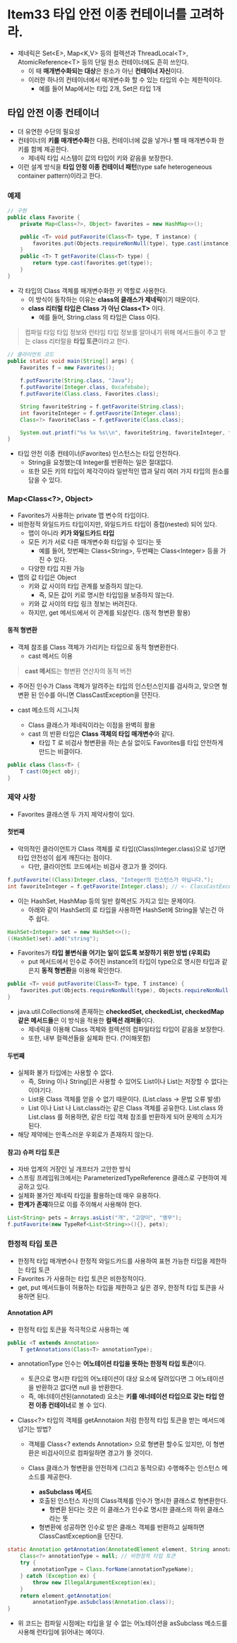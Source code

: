 # Item33 타입 안전 이종 컨테이너를 고려하라.

- 제네릭은 Set\<E>, Map\<K,V> 등의 컬렉션과 ThreadLocal\<T>, AtomicReference\<T> 등의 단일 원소 컨테이너에도 흔히 쓰인다.
    - 이 때 **매개변수화되는 대상**은 원소가 아닌 **컨테이너 자신**이다.
    - 이러한 하나의 컨테이너에서 매개변수화 할 수 있는 타입의 수는 제한적이다.
        - 예를 들어 Map에서는 타입 2개, Set은 타입 1개

## 타입 안전 이종 컨테이너
- 더 유연한 수단의 필요성
- 컨테이너의 **키를 매개변수화**한 다음, 컨테이너에 값을 넣거나 뺄 때 매개변수화 한 키를 함께 제공한다.
    - 제네릭 타입 시스템이 값의 타입이 키와 같음을 보장한다.
- 이런 설계 방식을 **타입 안정 이종 컨테이너 패턴**(type safe heterogeneous container pattern)이라고 한다.

### 예제
```java
// 구현
public class Favorite {
	private Map<Class<?>, Object> favorites = new HashMap<>();

	public <T> void putFavorite(Class<T> type, T instance) {
		favorites.put(Objects.requireNonNull(type), type.cast(instance));
	}
	public <T> T getFavorite(Class<T> type) {
		return type.cast(favorites.get(type));
	}
}
```
- 각 타입의 Class 객체를 매개변수화한 키 역할로 사용한다.
    - 이 방식이 동작하는 이유는 **class의 클래스가 제네릭**이기 때문이다. 
    - **class 리터럴 타입은 Class 가 아닌 Class\<T>** 이다.
        - 예를 들어, String.class 의 타입은 Class<String> 이다.

> 컴파일 타임 타입 정보와 런타임 타입 정보를 알아내기 위해 메서드들이 주고 받는 class 리터럴을 **타입 토큰**이라고 한다. 

```java
// 클라이언트 코드
public static void main(String[] args) {
	Favorites f = new Favorites();
	
	f.putFavorite(String.class, "Java");
	f.putFavorite(Integer.class, 0xcafebabe);
	f.putFavorite(Class.class, Favorites.class);

	String favoriteString = f.getFavorite(String.class);
	int favoriteInteger = f.getFavorite(Integer.class);
	Class<?> favoriteClass = f.getFavorite(Class.class);

	System.out.printf("%s %x %s\\n", favoriteString, favoriteInteger, favoriteClass.getName());
}
```
- 타입 안전 이종 컨테이너(Favorites) 인스턴스는 타입 안전하다. 
    - String을 요청했는데 Integer를 반환하는 일은 절대없다. 
    - 또한 모든 키의 타입이 제각각이라 일반적인 맵과 달리 여러 가지 타입의 원소를 담을 수 있다.

### Map<Class<?>, Object>
- Favorites가 사용하는 private 맵 변수의 타입이다.
- 비한정적 와일드카드 타입이지만, 와일드카드 타입이 중첩(nested) 되어 있다.
    - 맵이 아니라 **키가 와일드카드 타입**
    - 모든 키가 서로 다른 매개변수화 타입일 수 있다는 뜻 
        - 예를 들어, 첫번째는 Class\<String>, 두번째는 Class\<Integer> 등을 가진 수 있다. 
    - 다양한 타입 지원 가능
- 맵의 값 타입은 Object
    - 키와 값 사이의 타입 관계를 보증하지 않는다.
        - 즉, 모든 값이 키로 명시한 타입임을 보증하지 않는다.
    - 키와 값 사이의 타입 링크 정보는 버려진다.
    - 하지만, get 메서드에서 이 관계를 되살린다. (동적 형변환 활용)

#### 동적 형변환
- 객체 참조를 Class 객체가 가리키는 타입으로 동적 형변환한다.
    - cast 메서드 이용
> **cast 메서드**는 형변환 연산자의 동적 버전
- 주어진 인수가 Class 객체가 알려주는 타입의 인스턴스인지를 검사하고, 맞으면 형변환 된 인수를 아니면 ClassCastException을 던진다.

- cast 메소드의 시그니처
    - Class 클래스가 제네릭이라는 이점을 완벽히 활용
    - cast 의 반환 타입은 **Class 객체의 타입 매개변수**와 같다. 
        - 타입 T 로 비검사 형변환을 하는 손실 없이도 Favorites를 타입 안전하게 만드는 비결이다.
```java
public class Class<T> {
	T cast(Object obj);
}
```

### 제약 사항
- Favorites 클래스엔 두 가지 제약사항이 있다. 

#### 첫번째
- 악의적인 클라이언트가 Class 객체를 로 타입((Class)Integer.class)으로 넘기면 타입 안전성이 쉽게 깨진다는 점이다. 
    - 다만, 클라이언트 코드에서는 비검사 경고가 뜰 것이다.

```java
f.putFavorite((Class)Integer.class, "Integer의 인스턴스가 아닙니다.");
int favoriteInteger = f.getFavorite(Integer.class); // <- ClassCastException 발생
```

- 이는 HashSet, HashMap 등의 일반 컬렉션도 가지고 있는 문제이다. 
    - 아래와 같이 HashSet의 로 타입을 사용하면 HashSet에 String을 넣는건 아주 쉽다.
```java
HashSet<Integer> set = new HashSet<>();
((HashSet)set).add("string");
```

- Favorites가 **타입 불변식을 어기는 일이 없도록 보장하기 위한 방법 (우회로)**
    - put 메서드에서 인수로 주어진 instance의 타입이 type으로 명시한 타입과 같은지 **동적 형변환**을 이용해 확인한다.
```java
public <T> void putFavorite(Class<T> type, T instance) {
    favorites.put(Objects.requireNonNull(type), Objects.requireNonNull(type.cast(instance)));
}
```
- java.util.Collections에 존재하는 **checkedSet, checkedList, checkedMap 같은 메서드들**은 이 방식을 적용한 **컬렉션 래퍼들**이다.
    - 제네릭을 이용해 Class 객체와 컬렉션의 컴파일타입 타입이 같음을 보장한다.
    - 또한, 내부 컬렉션들을 실체화 한다. (?이해못함)


#### 두번째
- 실체화 불가 타입에는 사용할 수 없다.
    - 즉, String 이나 String[]은 사용할 수 있어도 List<String>이나 List<Integer>는 저장할 수 없다는 이야기다.
    - List<String>용 Class 객체를 얻을 수 없기 때문이다. (List<String>.class -> 문법 오류 발생)
    - List<String> 이나 List<Integer> 나 List.class라는 같은 Class 객체를 공유한다. List<String>.class 와 List<Integer>.class 를 허용하면, 같은 타입 객체 참조를 반환하게 되어 문제의 소지가 된다.
- 해당 제약에는 만족스러운 우회로가 존재하지 않는다.

#### 참고) 슈퍼 타입 토큰  
- 자바 업계의 거장인 닐 개프터가 고안한 방식
- 스프링 프레임워크에서는 ParameterizedTypeReference 클래스로 구현하여 제공하고 있다.
- 실체화 불가인 제네릭 타입을 활용하는데 매우 유용하다. 
- **한계가 존재**하므로 이를 주의해서 사용해야 한다.

```java
List<String> pets = Arrays.asList("개", "고양이", "앵무");
f.putFavorite(new TypeRef<List<String>>(){}, pets);
```

### 한정적 타입 토큰
- 한정적 타입 매개변수나 한정적 와일드카드를 사용하여 표현 가능한 타입을 제한하는 타입 토큰
- Favorites 가 사용하는 타입 토큰은 비한정적이다. 
- get, put 메서드들이 허용하는 타입을 제한하고 싶은 경우, 한정적 타입 토큰을 사용하면 된다.

#### Annotation API
- 한정적 타입 토큰을 적극적으로 사용하는 예
```java
public <T extends Annotation>
    T getAnnotations(Class<T> annotationType);
```    
- annotationType 인수는 **어노테이션 타입을 뜻하는 한정적 타입 토큰**이다.
    - 토큰으로 명시한 타입의 어노테이션이 대상 요소에 달려있다면 그 어노테이션을 반환하고 없다면 null 을 반환한다.
    - 즉, 애너테이션된(annotated) 요소는 **키를 애너테이션 타입으로 갖는 타입 안전 이종 컨테이너**로 볼 수 있다.

- Class<?> 타입의 객체를 getAnnotaion 처럼 한정적 타입 토큰을 받는 메서드에 넘기는 방법?
    - 객체를 Class<? extends Annotation> 으로 형변환 할수도 있지만, 이 형변환은 비검사이므로 컴파일하면 경고가 뜰 것이다.

    - Class 클래스가 형변환을 안전하게 (그리고 동적으로) 수행해주는 인스턴스 메소드를 제공한다. 
        - **asSubclass 메서드**
        - 호출된 인스턴스 자신의 Class객체를 인수가 명시한 클래스로 형변환한다.
            - 형변환 된다는 것은 이 클래스가 인수로 명시한 클래스의 하위 클래스라는 뜻
        - 형변환에 성공하면 인수로 받은 클래스 객체를 반환하고 실패하면 ClassCastException을 던진다.
```java
static Annotation getAnnotation(AnnotatedElement element, String annotationTypeName) { 
	Class<?> annotationType = null; // 비한정적 타입 토큰
	try {
		annotationType = Class.forName(annotationTypeName);
	} catch (Exception ex) {
		throw new IllegalArgumentException(ex);
	} 
	return element.getAnnotation(
		annotationType.asSubclass(Annotation.class));
}
```
- 위 코드는 컴파일 시점에는 타입을 알 수 없는 어노테이션을 asSubclass 메소드를 사용해 런타임에 읽어내는 예이다.